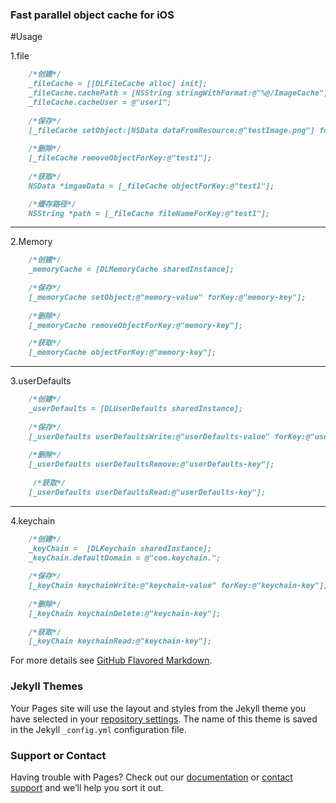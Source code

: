 
### Fast parallel object cache for iOS

#Usage

1.file
```markdown
    /*创建*/
    _fileCache = [[DLFileCache alloc] init];
    _fileCache.cachePath = [NSString stringWithFormat:@"%@/ImageCache", [DLSandbox libCachePath]];
    _fileCache.cacheUser = @"user1";
    
    /*保存*/
    [_fileCache setObject:[NSData dataFromResource:@"testImage.png"] forKey:@"test1"];
    
    /*删除*/
    [_fileCache removeObjectForKey:@"test1"];
    
    /*获取*/
    NSData *imgaeData = [_fileCache objectForKey:@"test1"];

    /*缓存路径*/
    NSString *path = [_fileCache fileNameForKey:@"test1"];
```

-------

2.Memory
```markdown
    /*创建*/
    _memoryCache = [DLMemoryCache sharedInstance];
    
    /*保存*/
    [_memoryCache setObject:@"memory-value" forKey:@"memory-key"];
    
    /*删除*/
    [_memoryCache removeObjectForKey:@"memory-key"];

    /*获取*/
    [_memoryCache objectForKey:@"memory-key"];
```
-------

3.userDefaults
```markdown
    /*创建*/
    _userDefaults = [DLUserDefaults sharedInstance];
    
    /*保存*/
    [_userDefaults userDefaultsWrite:@"userDefaults-value" forKey:@"userDefaults-key"];
    
    /*删除*/
    [_userDefaults userDefaultsRemove:@"userDefaults-key"];
    
     /*获取*/
    [_userDefaults userDefaultsRead:@"userDefaults-key"];

```
-------

4.keychain
```markdown
    /*创建*/
    _keyChain =  [DLKeychain sharedInstance];
    _keyChain.defaultDomain = @"com.keychain.";
    
    /*保存*/
    [_keyChain keychainWrite:@"keychain-value" forKey:@"keychain-key"];
    
    /*删除*/
    [_keyChain keychainDelete:@"keychain-key"];
    
    /*获取*/
    [_keyChain keychainRead:@"keychain-key"];
```

For more details see [GitHub Flavored Markdown](https://github.com/LimingZou).

### Jekyll Themes

Your Pages site will use the layout and styles from the Jekyll theme you have selected in your [repository settings](https://github.com/LimingZou/dl-cache-ios-1/settings). The name of this theme is saved in the Jekyll `_config.yml` configuration file.

### Support or Contact

Having trouble with Pages? Check out our [documentation](https://help.github.com/categories/github-pages-basics/) or [contact support](https://github.com/contact) and we’ll help you sort it out.


